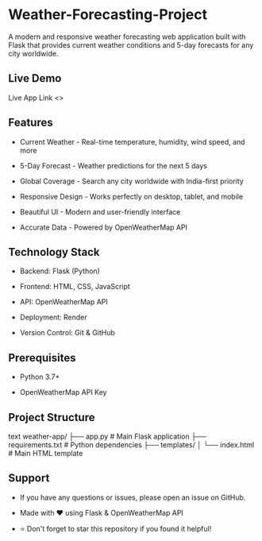 # Weather-Forecasting-Project
A modern and responsive weather forecasting web application built with Flask that provides current weather conditions and 5-day forecasts for any city worldwide.

## Live Demo
Live App Link <>

## Features
- Current Weather - Real-time temperature, humidity, wind speed, and more

- 5-Day Forecast - Weather predictions for the next 5 days

- Global Coverage - Search any city worldwide with India-first priority

- Responsive Design - Works perfectly on desktop, tablet, and mobile

- Beautiful UI - Modern and user-friendly interface

- Accurate Data - Powered by OpenWeatherMap API

## Technology Stack
- Backend: Flask (Python)

- Frontend: HTML, CSS, JavaScript

- API: OpenWeatherMap API

- Deployment: Render

- Version Control: Git & GitHub

## Prerequisites
- Python 3.7+

- OpenWeatherMap API Key

  
## Project Structure
text
weather-app/
├── app.py                 # Main Flask application
├── requirements.txt       # Python dependencies
├── templates/
│   └── index.html        # Main HTML template

## Support
- If you have any questions or issues, please open an issue on GitHub.

- Made with ❤️ using Flask & OpenWeatherMap API

- ⭐ Don't forget to star this repository if you found it helpful!


